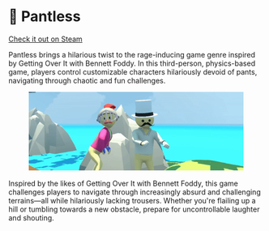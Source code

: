 # 👖 Pantless

[Check it out on Steam](https://store.steampowered.com/app/2952930/Pantless/)

Pantless brings a hilarious twist to the rage-inducing game genre inspired by Getting Over It with Bennett Foddy. In this third-person, physics-based game, players control customizable characters hilariously devoid of pants, navigating through chaotic and fun challenges.

<figure><img src="../.gitbook/assets/Multiplayer.gif" alt=""><figcaption></figcaption></figure>

Inspired by the likes of Getting Over It with Bennett Foddy, this game challenges players to navigate through increasingly absurd and challenging terrains—all while hilariously lacking trousers. Whether you're flailing up a hill or tumbling towards a new obstacle, prepare for uncontrollable laughter and shouting.

<figure><img src="../.gitbook/assets/Customization.gif" alt=""><figcaption></figcaption></figure>
